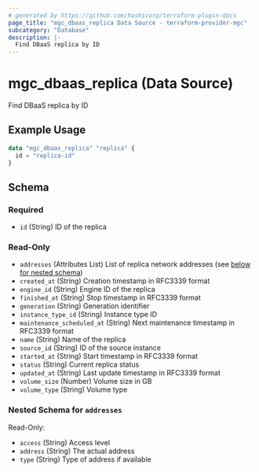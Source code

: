 ```yaml
---
# generated by https://github.com/hashicorp/terraform-plugin-docs
page_title: "mgc_dbaas_replica Data Source - terraform-provider-mgc"
subcategory: "Database"
description: |-
  Find DBaaS replica by ID
---
```


# mgc_dbaas_replica (Data Source)

Find DBaaS replica by ID

## Example Usage

```terraform
data "mgc_dbaas_replica" "replica" {
  id = "replica-id"
}
```

<!-- schema generated by tfplugindocs -->
## Schema

### Required

- `id` (String) ID of the replica

### Read-Only

- `addresses` (Attributes List) List of replica network addresses (see [below for nested schema](#nestedatt--addresses))
- `created_at` (String) Creation timestamp in RFC3339 format
- `engine_id` (String) Engine ID of the replica
- `finished_at` (String) Stop timestamp in RFC3339 format
- `generation` (String) Generation identifier
- `instance_type_id` (String) Instance type ID
- `maintenance_scheduled_at` (String) Next maintenance timestamp in RFC3339 format
- `name` (String) Name of the replica
- `source_id` (String) ID of the source instance
- `started_at` (String) Start timestamp in RFC3339 format
- `status` (String) Current replica status
- `updated_at` (String) Last update timestamp in RFC3339 format
- `volume_size` (Number) Volume size in GB
- `volume_type` (String) Volume type

<a id="nestedatt--addresses"></a>
### Nested Schema for `addresses`

Read-Only:

- `access` (String) Access level
- `address` (String) The actual address
- `type` (String) Type of address if available
